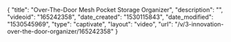 {
    "title": "Over-The-Door Mesh Pocket Storage Organizer",
    "description": "",
    "videoid": "165242358",
    "date_created": "1530115843",
    "date_modified": "1530545969",
    "type": "captivate",
    "layout": "video",
    "url": "\/v\/3-innovation-over-the-door-organizer\/165242358"
}